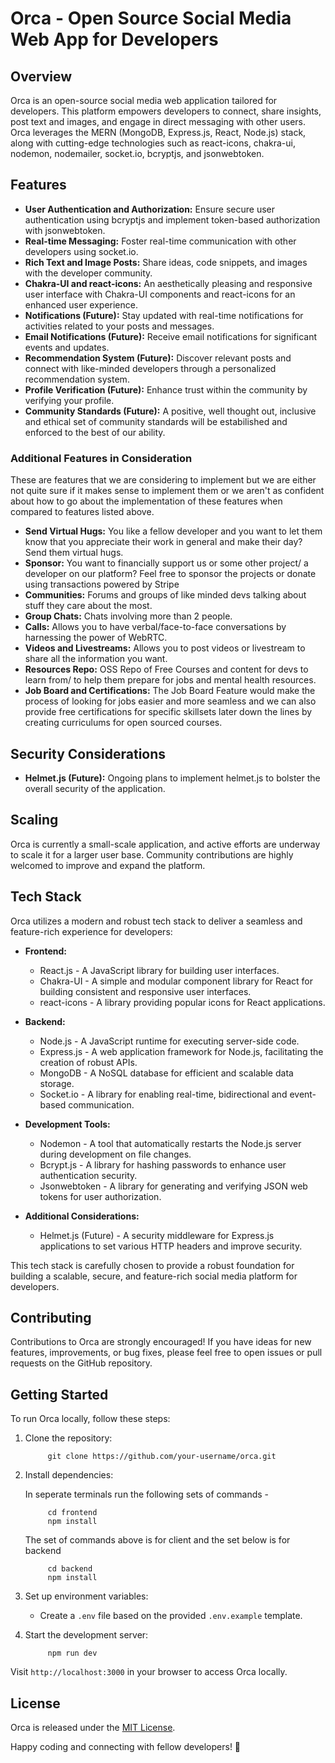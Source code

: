 # Orca - Open Source Social Media Web App for Developers

## Overview

Orca is an open-source social media web application tailored for developers. This platform empowers developers to connect, share insights, post text and images, and engage in direct messaging with other users. Orca leverages the MERN (MongoDB, Express.js, React, Node.js) stack, along with cutting-edge technologies such as react-icons, chakra-ui, nodemon, nodemailer, socket.io, bcryptjs, and jsonwebtoken.

## Features

- **User Authentication and Authorization:** Ensure secure user authentication using bcryptjs and implement token-based authorization with jsonwebtoken.
- **Real-time Messaging:** Foster real-time communication with other developers using socket.io.
- **Rich Text and Image Posts:** Share ideas, code snippets, and images with the developer community.
- **Chakra-UI and react-icons:** An aesthetically pleasing and responsive user interface with Chakra-UI components and react-icons for an enhanced user experience.
- **Notifications (Future):** Stay updated with real-time notifications for activities related to your posts and messages.
- **Email Notifications (Future):** Receive email notifications for significant events and updates.
- **Recommendation System (Future):** Discover relevant posts and connect with like-minded developers through a personalized recommendation system.
- **Profile Verification (Future):** Enhance trust within the community by verifying your profile.
- **Community Standards (Future):** A positive, well thought out, inclusive and ethical set of community standards will be estabilished and enforced to the best of our ability.

### Additional Features in Consideration

These are features that we are considering to implement but we are either not quite sure if it makes sense to implement them or we aren't as confident about how to go about the implementation of these features when compared to features listed above.

- **Send Virtual Hugs:** You like a fellow developer and you want to let them know that you appreciate their work in general and make their day? Send them virtual hugs.
- **Sponsor:**  You want to financially support us or some other project/ a developer on our platform? Feel free to sponsor the projects or donate using transactions powered by Stripe
- **Communities:** Forums and groups of like minded devs talking about stuff they care about the most.
- **Group Chats:** Chats involving more than 2 people.
- **Calls:** Allows you to have verbal/face-to-face conversations by harnessing the power of WebRTC.
- **Videos and Livestreams:** Allows you to post videos or livestream to share all the information you want.
- **Resources Repo:** OSS Repo of Free Courses and content for devs to learn from/ to help them prepare for jobs and mental health resources.
- **Job Board and Certifications:** The Job Board Feature would make the process of looking for jobs easier and more seamless and we can also provide free certifications for specific skillsets later down the lines by creating curriculums for open sourced courses.  

## Security Considerations

- **Helmet.js (Future):** Ongoing plans to implement helmet.js to bolster the overall security of the application.

## Scaling

Orca is currently a small-scale application, and active efforts are underway to scale it for a larger user base. Community contributions are highly welcomed to improve and expand the platform.


## Tech Stack

Orca utilizes a modern and robust tech stack to deliver a seamless and feature-rich experience for developers:

- **Frontend:**
  - React.js - A JavaScript library for building user interfaces.
  - Chakra-UI - A simple and modular component library for React for building consistent and responsive user interfaces.
  - react-icons - A library providing popular icons for React applications.
  
- **Backend:**
  - Node.js - A JavaScript runtime for executing server-side code.
  - Express.js - A web application framework for Node.js, facilitating the creation of robust APIs.
  - MongoDB - A NoSQL database for efficient and scalable data storage.
  - Socket.io - A library for enabling real-time, bidirectional and event-based communication.

- **Development Tools:**
  - Nodemon - A tool that automatically restarts the Node.js server during development on file changes.
  - Bcrypt.js - A library for hashing passwords to enhance user authentication security.
  - Jsonwebtoken - A library for generating and verifying JSON web tokens for user authorization.

- **Additional Considerations:**
  - Helmet.js (Future) - A security middleware for Express.js applications to set various HTTP headers and improve security.

This tech stack is carefully chosen to provide a robust foundation for building a scalable, secure, and feature-rich social media platform for developers.

## Contributing

Contributions to Orca are strongly encouraged! If you have ideas for new features, improvements, or bug fixes, please feel free to open issues or pull requests on the GitHub repository.

## Getting Started

To run Orca locally, follow these steps:

1. Clone the repository:

   ```
        git clone https://github.com/your-username/orca.git
   ```

2. Install dependencies:
   
   In seperate terminals run the following sets of commands -
   ```
        cd frontend
        npm install
   ```
   The set of commands above is for client and the set below is for backend
   ```
        cd backend
        npm install
   ```


4. Set up environment variables:
   - Create a `.env` file based on the provided `.env.example` template.

5. Start the development server:
   
   ```
        npm run dev
   ```

Visit `http://localhost:3000` in your browser to access Orca locally.

## License
Orca is released under the [MIT License](LICENSE).

Happy coding and connecting with fellow developers! 🚀
